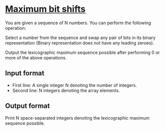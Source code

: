 # [Maximum bit shifts][link]

You are given a sequence of N numbers. You can perform the following operation:

Select a number from the sequence and swap any pair of bits in its binary representation (Binary representation does not have any leading zeroes).

Output the lexicographic maximum sequence possible after performing 0 or more of the above operations.

## Input format

- First line: A single integer N denoting the number of integers.
- Second line: N integers denoting the array elements.

## Output format

Print N space-separated integers denoting the lexicographic maximum sequence possible.

[link]: https://www.hackerearth.com/practice/basic-programming/bit-manipulation/basics-of-bit-manipulation/practice-problems/algorithm/lexicographic-maximum-bit-shift-bbb95118/
